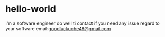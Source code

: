 # hello-world
i'm a software engineer do well ti contact if you need any issue regard to your software   email:goodluckuche48@gmail.com

